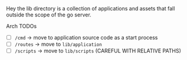 Hey the lib directory is a collection of applications and assets that fall outside the scope of the go server.

Arch TODOs

- [ ] `/cmd` -> move to application source code as a start process
- [ ] `/routes` -> move to `lib/application`
- [ ] `/scripts` -> move to `lib/scripts` (CAREFUL WITH RELATIVE PATHS)
